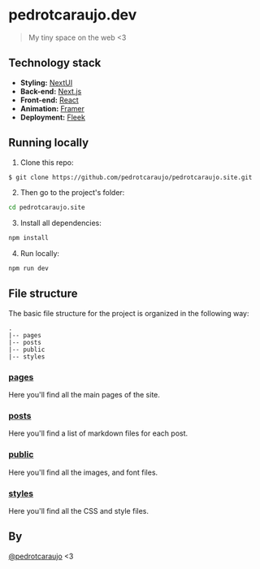 # pedrotcaraujo.dev

> My tiny space on the web <3

## Technology stack

- **Styling:** [NextUI](https://nextui.org/)
- **Back-end:** [Next.js](https://nextjs.org/)
- **Front-end:** [React](https://reactjs.org/)
- **Animation:** [Framer](https://www.framer.com/docs/animation/)
- **Deployment:** [Fleek](https://fleek.co/)

## Running locally

1. Clone this repo:

```sh
$ git clone https://github.com/pedrotcaraujo/pedrotcaraujo.site.git
```

2. Then go to the project's folder:

```sh
cd pedrotcaraujo.site
```

3. Install all dependencies:

```sh
npm install
```

4. Run locally:

```sh
npm run dev
```

## File structure

The basic file structure for the project is organized in the following way:

```
.
|-- pages
|-- posts
|-- public
|-- styles
```

### [pages](https://github.com/pedrotcaraujo/pedrotcaraujo.site/tree/develop/pages)

Here you'll find all the main pages of the site.

### [posts](https://github.com/pedrotcaraujo/pedrotcaraujo.site/tree/develop/posts)

Here you'll find a list of markdown files for each post.

### [public](https://github.com/pedrotcaraujo/pedrotcaraujo.site/tree/develop/public)

Here you'll find all the images, and font files.

### [styles](https://github.com/pedrotcaraujo/pedrotcaraujo.site/tree/develop/styles)

Here you'll find all the CSS and style files.

## By

[@pedrotcaraujo](https://twitter.com/pedrotcaraujo) <3
